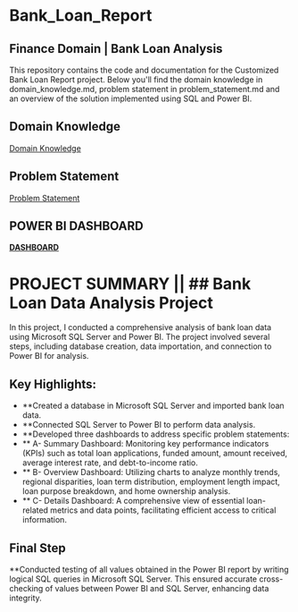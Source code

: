 # **Bank_Loan_Report**

## Finance Domain | Bank Loan Analysis

This repository contains the code and documentation for the Customized Bank Loan Report project. Below you'll find the domain knowledge in domain_knowledge.md, problem statement in problem_statement.md and an overview of the solution implemented using SQL and Power BI.

## Domain Knowledge
[Domain Knowledge](https://github.com/Ankit-vik-singh/Bank_Loan_Data_Analysis-SQL-POWER-BI/blob/5e3c68821e8d2202c42f7d8fa096299daeb323e5/Domain%20Knowledge.md)

## Problem Statement
[Problem Statement](https://github.com/Ankit-vik-singh/Bank_Loan_Data_Analysis-SQL-POWER-BI/blob/5e3c68821e8d2202c42f7d8fa096299daeb323e5/problem%20Statement.md)

## POWER BI DASHBOARD
[**DASHBOARD**](https://app.powerbi.com/view?r=eyJrIjoiMGFhZWE3M2EtZTI5OC00OGVjLWIzYzAtMWFmMTk5YTI2YjNhIiwidCI6ImViZWQxNGJhLTMxNzEtNDk5Ni1iN2FiLTY1OWMzZGMwZWMzMyJ9)

# PROJECT SUMMARY || ## Bank Loan Data Analysis Project

In this project, I conducted a comprehensive analysis of bank loan data using Microsoft SQL Server and Power BI. The project involved several steps, including database creation, data importation, and connection to Power BI for analysis.

## Key Highlights:

- **Created a database in Microsoft SQL Server and imported bank loan data.
- **Connected SQL Server to Power BI to perform data analysis.
- **Developed three dashboards to address specific problem statements:
- ** A- Summary Dashboard: Monitoring key performance indicators (KPIs) such as total loan applications, funded amount, amount received, average interest rate, and debt-to-income ratio.
- ** B- Overview Dashboard: Utilizing charts to analyze monthly trends, regional disparities, loan term distribution, employment length impact, loan purpose breakdown, and home ownership analysis.
- ** C- Details Dashboard: A comprehensive view of essential loan-related metrics and data points, facilitating efficient access to critical information.

## Final Step

**Conducted testing of all values obtained in the Power BI report by writing logical SQL queries in Microsoft SQL Server. This ensured accurate cross-checking of values between Power BI and SQL Server, enhancing data integrity.













